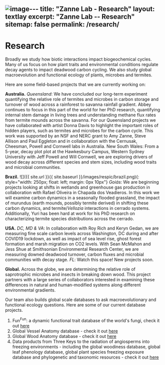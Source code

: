 ![image](https://github.com/Zanne-Lab/Zanne-Lab.github.io/assets/53024069/286fbc44-76ec-4ea5-9e78-2f5ed23cc44e)---
title: "Zanne Lab - Research"
layout: textlay
excerpt: "Zanne Lab -- Research"
sitemap: false
permalink: /research/
---

# Research

Broadly we study how biotic interactions impact biogeochemical cycles. Many of us focus on how plant traits and environmental conditions regulate decay agents to impact deadwood carbon cycling. We also study global macroevolution and functional ecology of plants, microbes and termites.

Here are some field-based projects that we are currently working on:

**Australia.** *Queensland*: We have concluded our long-term experiment quantifying the relative role of termites and microbes in carbon storage and turnover of wood across a rainforest to savanna rainfall gradient. Abbey continues to focus in this part of the world for her PhD research, quantifying internal stem damage in living trees and understanding methane flux rates from termite mounds across the savanna. For our Queensland projects we have collaborated with artist Donna Davis to highlight the important roles of hidden players, such as termites and microbes for the carbon cycle. This work was supported by an NSF and NERC grant to Amy Zanne, Steve Allison and Paul Eggleton and in collaboration with the Cernusak, Cheesman, Powell and Cornwell labs in Australia. New South Wales: From a 5-year, decay plot plot at the Hawkesbury Campus, Western Sydney University with Jeff Powell and Will Cornwell, we are exploring drivers of wood decay across different species and stem sizes, including wood traits and microbial communities.

**Brazil.**
![]({{ site.url }}{{ site.baseurl }}/images/respic/brazil.png){: style="width: 250px; float: left; margin: 0px  10px"}
*Goiás*: We are beginning projects looking at shifts in wetlands and greenhouse gas production in collaboration with Rafael Oliveira in Chapada dos Veadieros. In this work we will examine carbon dynamics in a seasonally flooded grassland, the impact of murundus (earth mounds, possibly termite derived) in shifting these carbon dynamics, and termite/*Vellozia* interactions in cerrado systems. Additionally, Yuri has been hard at work for his PhD research on characterizing termite species distributions across the cerrado.

**USA.** *DC, MD & VA*: In collaboration with Roy Rich and Keryn Gedan, we are measuring fine scale carbon levels across Washington, DC during and after COVID19 lockdown, as well as impact of sea level rise, ghost forest formation and marsh migration on CO2 levels. With Sean McMahon and Jess Shue at Smithsonian Environmental Research Center, we are measuring downed deadwood turnover, carbon fluxes and microbial communities with decay stage. *FL*: Watch this space! New projects soon.

**Global.** Across the globe, we are determining the relative role of saprotrophic microbes and insects in breaking down wood. This project partners with a large series of collaborators interested in examining these differences in natural and human-modified systems along different environmental gradients. 

Our team also builds global scale databases to ask macroevolutionary and functional ecology questions. Here are some of our current database projects.

1. Fun<sup>Fun</sup>: a dynamic functional trait database of the world's fungi, check it out [here](https://github.com/traitecoevo/fungaltraits)
2. Global Vessel Anatomy database - check it out [here](https://datadryad.org/stash/dataset/doi:10.5061%2Fdryad.1138)
3. Global Wood Anatomy database - check it out [here](https://datadryad.org/stash/dataset/doi:10.5061%2Fdryad.234)
4. Data products from Three Keys to the radiation of angiosperms into freezing environments - including the global woodiness database, global leaf phenology database, global plant species freezing exposure database and phylogenetic and taxonomic resources - check it out [here](https://datadryad.org/stash/dataset/doi:10.5061%2Fdryad.63q27)
